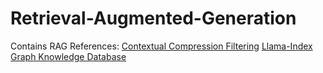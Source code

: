 # Retrieval-Augmented-Generation
Contains RAG 
References:
[Contextual Compression Filtering](https://medium.aiplanet.com/implement-contextual-compression-and-filtering-in-rag-pipeline-4e9d4a92aa8f)
[Llama-Index Graph Knowledge Database](https://medium.aiplanet.com/implement-rag-with-knowledge-graph-and-llama-index-6a3370e93cdd)
